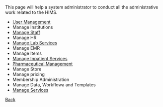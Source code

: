 This page will help a system administrator to conduct all the administrative work related to the HIMS.

* [User Management](https://github.com/hmislk/hmis/wiki/User-Management)
* Manage Institutions
* [Manage Staff](https://github.com/hmislk/hmis/wiki/Manage-Staff)
* Manage HR
* [Manage Lab Services](https://github.com/hmislk/hmis/wiki/Manage-Lab-Services)
* Manage EMR
* Manage Items
* [Manage Inpatient Services](https://github.com/hmislk/hmis/wiki/Manage-Inpatient-Services)
* [Pharmaceutical Management](https://github.com/hmislk/hmis/wiki/Pharmaceutical-Management)
* Manage Store
* Manage pricing
* Membership Administration
* Manage Data, Workflowa and Templates
* [Manage Services](https://github.com/hmislk/hmis/wiki/Manage-Services)








[Back](https://github.com/hmislk/hmis/wiki/User-Manual)
